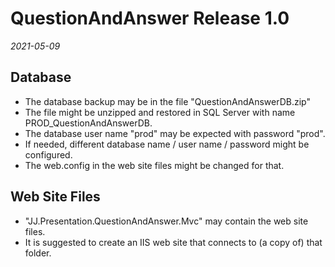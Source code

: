 QuestionAndAnswer Release 1.0
=============================

*2021-05-09*

Database
--------

- The database backup may be in the file "QuestionAndAnswerDB.zip" 
- The file might be unzipped and restored in SQL Server with name PROD_QuestionAndAnswerDB.
- The database user name "prod" may be expected with password "prod".
- If needed, different database name / user name / password might be configured.
- The web.config in the web site files might be changed for that.

Web Site Files
--------------

- "JJ.Presentation.QuestionAndAnswer.Mvc" may contain the web site files.
- It is suggested to create an IIS web site that connects to (a copy of) that folder.